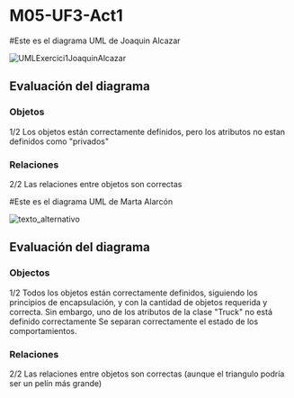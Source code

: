 # M05-UF3-Act1

#Este es el diagrama UML de Joaquin Alcazar

![UMLExercici1JoaquinAlcazar](https://github.com/JoaquinAlcazar/vehicleUML/assets/146938796/61f56cea-453a-457a-ae99-095dff911ea5)

## Evaluación del diagrama
### Objetos
1/2 Los objetos están correctamente definidos, pero los atributos no estan definidos como "privados" 

### Relaciones
2/2 Las relaciones entre objetos son correctas



#Este es el diagrama UML de Marta Alarcón

![texto_alternativo](https://github.com/JoaquinAlcazar/vehicleUML/blob/master/umlMarta.png?raw=true)

## Evaluación del diagrama
### Objectos
1/2
Todos los objetos están correctamente definidos, siguiendo los principios de encapsulación, y con la cantidad de objetos requerida y correcta.
Sin embargo, uno de los atributos de la clase "Truck" no está definido correctamente
Se separan correctamente el estado de los comportamientos.

### Relaciones
2/2
Las relaciones entre objetos son correctas (aunque el triangulo podría ser un pelín más grande)
